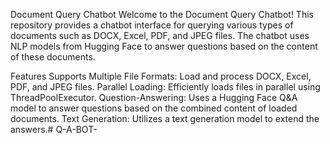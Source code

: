 Document Query Chatbot
Welcome to the Document Query Chatbot! This repository provides a chatbot interface for querying various types of documents such as DOCX, Excel, PDF, and JPEG files. The chatbot uses NLP models from Hugging Face to answer questions based on the content of these documents.

Features
Supports Multiple File Formats: Load and process DOCX, Excel, PDF, and JPEG files.
Parallel Loading: Efficiently loads files in parallel using ThreadPoolExecutor.
Question-Answering: Uses a Hugging Face Q&A model to answer questions based on the combined content of loaded documents.
Text Generation: Utilizes a text generation model to extend the answers.# Q-A-BOT-
